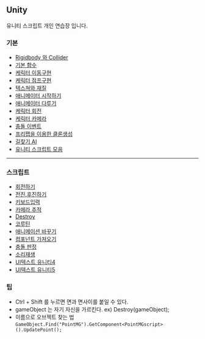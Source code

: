 ## Unity 
유니티 스크립트 개인 연습장 입니다.


### 기본

* [Rigidbody 와 Collider](http://blog.naver.com/gold_metal/220466872002)
* [기본 함수](http://blog.naver.com/gold_metal/220466872002)
* [케릭터 이동구현](http://blog.naver.com/gold_metal/220470069117)
* [케릭터 점프구현](http://blog.naver.com/gold_metal/220472492907)
* [텍스쳐와 재질](http://blog.naver.com/gold_metal/220486902270)
* [애니메이터 시작하기](http://blog.naver.com/gold_metal/220490285634)
* [애니메이터 다루기](http://blog.naver.com/gold_metal/220491375543)
* [케릭터 회전](http://blog.naver.com/gold_metal/220495685382)
* [케릭터 카메라](http://blog.naver.com/gold_metal/220498575590)
* [충돌 이벤트](http://blog.naver.com/gold_metal/220499531497)
* [프리팹을 이용한 클론생성](http://blog.naver.com/gold_metal/220504917738)
* [길찾기 AI](http://blog.naver.com/gold_metal/220511730779)
* [유니티 스크립트 모음](http://sharkmino.tistory.com/category/%ED%94%84%EB%A1%9C%EA%B7%B8%EB%9E%98%EB%B0%8D%20%EC%A0%95%EB%A6%AC/Unity?page=2)

---

### 스크립트

* [회전하기](https://github.com/evashork/Unity/blob/master/spin.cs)
* [전진,후진하기](https://github.com/evashork/Unity/blob/master/move.cs)
* [키보드입력](https://github.com/evashork/Unity/blob/master/KeyInput.cs)
* [카메라 추적](https://github.com/evashork/Unity/blob/master/camera.cs)
* [Destroy](https://github.com/evashork/Unity/blob/master/destory.cs)
* [코루틴](https://github.com/evashork/Unity/blob/master/courutin.cs)
* [애니메이션 바꾸기](https://github.com/evashork/Unity/blob/master/AnimationChange.cs)
* [컴포넌트 가져오기]()
* [충돌 판정](https://github.com/evashork/Unity/blob/master/trigger.cs)
* [소리재생](https://github.com/evashork/Unity/blob/master/sound.cs)
* [UI텍스트 유니티4](https://github.com/evashork/Unity/blob/master/text2.cs)
* [UI텍스트 유니티5](https://github.com/evashork/Unity/blob/master/text.cs)

### 팁
* Ctrl + Shift 를 누르면 면과 면사이를 붙일 수 있다.
* gameObject 는 자기 자신을 가르킨다. ex) Destroy(gameObject);
* 이름으로 오브젝트 찾는 법
``` GameObject.Find("PointMG").GetComponent<PointMGscript>().UpdatePoint(); ```
